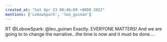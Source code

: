 ```yaml
---
created_at: "Sat Apr 23 00:46:09 +0000 2022"
mentions: ['LobowSpark', 'leo_guinan']
---
```


RT @LobowSpark: @leo_guinan Exactly.  EVERYONE MATTERS!  And we are going to to change the narrative…the time is now and it must be done.…